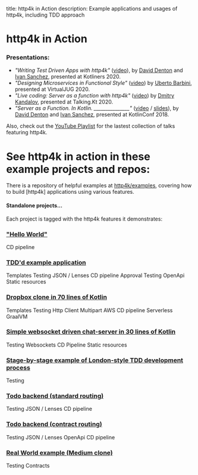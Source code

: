 title: http4k in Action
description: Example applications and usages of http4k, including TDD approach 

# http4k in Action

### Presentations: 

- *"Writing Test Driven Apps with http4k"* ([video](https://bit.ly/tdd-http4k-kotliners)), by [David Denton](https://twitter.com/tarkaTheRotter) and [Ivan Sanchez](https://twitter.com/s4nchez), presented at Kotliners 2020. 
- *"Designing Microservices in Functional Style"* ([video](https://bit.ly/uberto-functional-microservices)) by [Uberto Barbini](https://twitter.com/ramtop), presented at VirtualJUG 2020.
- *"Live coding: Server as a function with http4k"* ([video](https://bit.ly/dmitry-live-coding-http4k)) by [Dmitry Kandalov](https://twitter.com/dmitrykandalov), presented at Talking.Kt 2020.
- *"Server as a Function. In Kotlin. _______________"* ([video](http://bit.ly/serverasafunction) / [slides](https://speakerdeck.com/daviddenton/server-as-a-function-in-kotlin)), by [David Denton](https://twitter.com/tarkaTheRotter) and [Ivan Sanchez](https://twitter.com/s4nchez), presented at KotlinConf 2018.

Also, check out the [YouTube Playlist](https://http4k.org/youtube) for the lastest collection of talks featuring http4k.

# See http4k in action in these example projects and repos:

There is a repository of helpful examples at [http4k/examples](https://github.com/http4k/examples), covering how to build [http4k] applications using various features.

#### Standalone projects...
Each project is tagged with the http4k features it demonstrates:

### ["Hello World"](https://start.http4k.org)
<span class="pill">CD pipeline</span>
### [TDD'd example application](https://github.com/http4k/http4k-by-example)
<span class="pill">Templates</span> 
<span class="pill">Testing</span> 
<span class="pill">JSON / Lenses</span> 
<span class="pill">CD pipeline</span> 
<span class="pill">Approval Testing</span> 
<span class="pill">OpenApi</span> 
<span class="pill">Static resources</span>
### [Dropbox clone in 70 lines of Kotlin](https://github.com/daviddenton/http4kbox)
<span class="pill">Templates</span> <span class="pill">Testing</span> <span class="pill">Http Client</span> <span class="pill">Multipart</span> <span class="pill">AWS</span> <span class="pill">CD pipeline</span> <span class="pill">Serverless</span> <span class="pill">GraalVM</span>
### [Simple websocket driven chat-server in 30 lines of Kotlin](https://github.com/daviddenton/http4k-demo-irc)
<span class="pill">Testing</span> <span class="pill">Websockets</span> <span class="pill">CD Pipeline</span> <span class="pill">Static resources</span>
### [Stage-by-stage example of London-style TDD development process](https://http4k.org/guide/example)
<span class="pill">Testing</span> 
### [Todo backend (standard routing)](https://github.com/http4k/http4k-todo-backend)
<span class="pill">Testing</span> <span class="pill">JSON / Lenses</span> <span class="pill">CD pipeline</span>
### [Todo backend (contract routing)](https://github.com/http4k/http4k-contract-todo-backend)
<span class="pill">Testing</span> <span class="pill">JSON / Lenses</span> <span class="pill">OpenApi</span> <span class="pill">CD pipeline</span>
### [Real World example (Medium clone)](https://github.com/alisabzevari/kotlin-http4k-realworld-example-app)
<span class="pill">Testing</span> <span class="pill">Contracts</span> 
